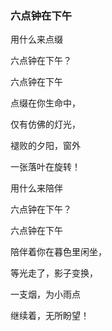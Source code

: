 ### 六点钟在下午

用什么来点缀

六点钟在下午？

六点钟在下午

点缀在你生命中，

仅有仿佛的灯光，

褪败的夕阳，窗外

一张落叶在旋转！

用什么来陪伴

六点钟在下午？

六点钟在下午

陪伴着你在暮色里闲坐，

等光走了，影子变换，

一支烟，为小雨点

继续着，无所盼望！